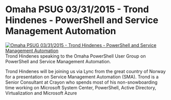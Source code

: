 ﻿# Omaha PSUG  03/31/2015 - Trond Hindenes - PowerShell and Service Management Automation

[![Omaha PSUG  03/31/2015 - Trond Hindenes - PowerShell and Service Management Automation](https://i2.ytimg.com/vi/eLKZ0GWAO10/hqdefault.jpg "Omaha PSUG  03/31/2015 - Trond Hindenes - PowerShell and Service Management Automation")](https://www.youtube.com/watch?v=eLKZ0GWAO10)
Trond Hindenes speaking to the Omaha PowerShell User Group on PowerShell and Service Management Automation.

Trond Hindenes will be joining us via Lync from the great country of Norway for a presentation on Service Management Automation (SMA).  Trond is a Senior Consultant at Crayon who spends most of his non-snowboarding time working on Microsoft System Center, PowerShell, Active Directory, Virtualization and Microsoft Azure


